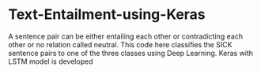 # Text-Entailment-using-Keras
A sentence pair can be either entailing each other or contradicting each other or no relation called neutral. This code here classifies the SICK sentence pairs to one of the three classes using Deep Learning. Keras with LSTM  model is developed
